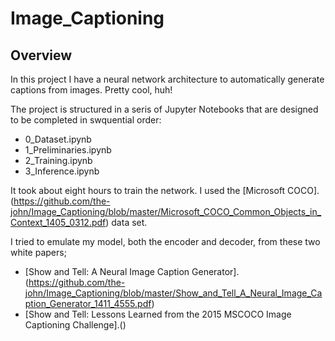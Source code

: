 # Image_Captioning

## Overview
In this project I have a neural network architecture to automatically generate captions from images.  Pretty cool, huh!

The project is structured in a seris of Jupyter Notebooks that are designed to be completed in swquential order:
- 0_Dataset.ipynb
- 1_Preliminaries.ipynb
- 2_Training.ipynb
- 3_Inference.ipynb

It took about eight hours to train the network.  I used the [Microsoft COCO].(https://github.com/the-john/Image_Captioning/blob/master/Microsoft_COCO_Common_Objects_in_Context_1405_0312.pdf) data set.

I tried to emulate my model, both the encoder and decoder, from these two white papers;
- [Show and Tell: A Neural Image Caption Generator].(https://github.com/the-john/Image_Captioning/blob/master/Show_and_Tell_A_Neural_Image_Caption_Generator_1411_4555.pdf)
- [Show and Tell: Lessons Learned from the 2015 MSCOCO Image Captioning Challenge].()


